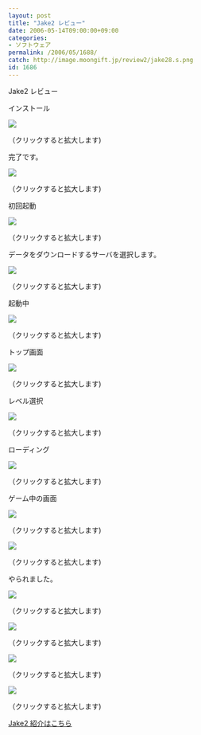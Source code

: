 ```yaml
---
layout: post
title: "Jake2 レビュー"
date: 2006-05-14T09:00:00+09:00
categories:
- ソフトウェア
permalink: /2006/05/1688/
catch: http://image.moongift.jp/review2/jake28.s.png
id: 1686
---
```

Jake2 レビュー  
<!--more-->

インストール

  

[![](http://image.moongift.jp/review2/jake21.s.png)](http://image.moongift.jp/review2/jake21.png)  
  
（クリックすると拡大します)

  

完了です。

  

[![](http://image.moongift.jp/review2/jake22.s.png)](http://image.moongift.jp/review2/jake22.png)  
  
（クリックすると拡大します)

  

初回起動

  

[![](http://image.moongift.jp/review2/jake23.s.png)](http://image.moongift.jp/review2/jake23.png)  
  
（クリックすると拡大します)

  

データをダウンロードするサーバを選択します。

  

[![](http://image.moongift.jp/review2/jake24.s.png)](http://image.moongift.jp/review2/jake24.png)  
  
（クリックすると拡大します)

  

起動中

  

[![](http://image.moongift.jp/review2/jake25.s.png)](http://image.moongift.jp/review2/jake25.png)  
  
（クリックすると拡大します)

  

トップ画面

  

[![](http://image.moongift.jp/review2/jake26.s.png)](http://image.moongift.jp/review2/jake26.png)  
  
（クリックすると拡大します)

  

レベル選択

  

[![](http://image.moongift.jp/review2/jake27.s.png)](http://image.moongift.jp/review2/jake27.png)  
  
（クリックすると拡大します)

  

ローディング

  

[![](http://image.moongift.jp/review2/jake28.s.png)](http://image.moongift.jp/review2/jake28.png)  
  
（クリックすると拡大します)

  

ゲーム中の画面

  

[![](http://image.moongift.jp/review2/jake29.s.png)](http://image.moongift.jp/review2/jake29.png)  
  
（クリックすると拡大します)

  

[![](http://image.moongift.jp/review2/jake210.s.png)](http://image.moongift.jp/review2/jake210.png)  
  
（クリックすると拡大します)

  

やられました。

  

[![](http://image.moongift.jp/review2/jake211.s.png)](http://image.moongift.jp/review2/jake211.png)  
  
（クリックすると拡大します)

  

[![](http://image.moongift.jp/review2/jake212.s.png)](http://image.moongift.jp/review2/jake212.png)  
  
（クリックすると拡大します)

  

[![](http://image.moongift.jp/review2/jake213.s.png)](http://image.moongift.jp/review2/jake213.png)  
  
（クリックすると拡大します)

  

[![](http://image.moongift.jp/review2/jake214.s.png)](http://image.moongift.jp/review2/jake214.png)  
  
（クリックすると拡大します)

  

[Jake2 紹介はこちら](http://oss.moongift.jp/intro/i-1684.html)


